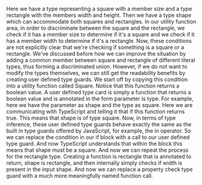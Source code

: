Here we have a type representing a square with a member size and a type rectangle with the members width
and height.
Then we have a type shape which can accommodate both squares and rectangles.
In our utility function area, in order to discriminate between the square and the rectangle, we check
if it has a member size to determine if it's a square and we check if it has a member width to determine
if it's a rectangle.
Now, these conditions are not explicitly clear that we're checking if something is a square or a rectangle.
We've discussed before how we can improve the situation by adding a common member between square and
rectangle of different literal types, thus forming a discriminated union.
However, if we do not want to modify the types themselves, we can still get the readability benefits
by creating user defined type guards.
We start off by copying this condition into a utility function called Square.
Notice that this function returns a boolean value.
A user defined type card is simply a function that returns a boolean value and is annotated in the form
parameter is type.
For example, here we have the parameter as shape and the type as square.
Here we are communicating with TypeScript and telling it that if this function returns true.
This means that shape is of type square.
Now, in terms of type inference, these user defined type guards behave exactly the same as the built
in type guards offered by JavaScript, for example, the in operator.
So we can replace the condition in our if block with a call to our user defined type guard.
And now TypeScript understands that within the block this means that shape must be a square.
And now we can repeat the process for the rectangle type.
Creating a function is rectangle that is annotated to return, shape is rectangle, and then internally
simply checks if width is present in the input shape.
And now we can replace a property check type guard with a much more meaningfully named function call.

